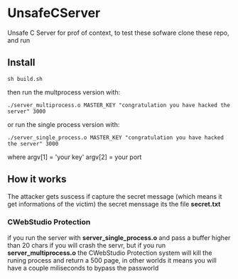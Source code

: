 # UnsafeCServer
Unsafe C Server for prof of context, to test these sofware
clone these repo, and run
## Install
```shel
sh build.sh
```
then run the multprocess version with:
```shel
./server_multiprocess.o MASTER_KEY "congratulation you have hacked the server" 3000
```
or run the single process version  with:
```shel
./server_single_process.o MASTER_KEY "congratulation you have hacked the server" 3000
```

where argv[1] = 'your key'
argv[2] = your port
## How it works
The attacker gets suscess if capture the secret message (which means it get informations of the victim)
the secret menssage its the file **secret.txt**
### CWebStudio Protection
if you run the server with **server_single_process.o** and pass a buffer higher than 20 chars
if you will crash the servr, but if you run **server_multiprocess.o** the CWebStudio Protection system
will kill the runing process and return a 500 page, in other worlds it means you will have a couple miliseconds
to bypass the passworld

